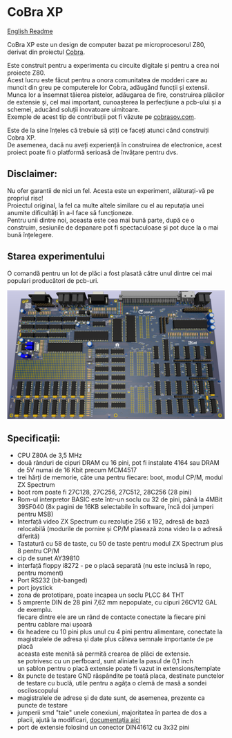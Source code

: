 # CoBra XP

[English Readme](https://github.com/ceteras/Cobra-Xp/blob/main/README_en.md)

CoBra XP este un design de computer bazat pe microprocesorul Z80, derivat din proiectul [Cobra](https://github.com/ceteras/CoBra).

Este construit pentru a experimenta cu circuite digitale și pentru a crea noi proiecte Z80.  
Acest lucru este făcut pentru a onora comunitatea de modderi care au muncit din greu pe computerele lor Cobra, adăugând funcții și extensii.  
Munca lor a însemnat tăierea pistelor, adăugarea de fire, construirea plăcilor de extensie și, cel mai important, cunoașterea la perfecțiune a pcb-ului și a schemei, aducând soluții inovatoare uimitoare.  
Exemple de acest tip de contribuții pot fi văzute pe [cobrasov.com](https://cobrasov.com/CoBra%20Project/index.html).  

Este de la sine înțeles că trebuie să știți ce faceți atunci când construiți Cobra XP.  
De asemenea, dacă nu aveți experiență în construirea de electronice, acest proiect poate fi o platformă serioasă de învățare pentru dvs.  

## Disclaimer:
Nu ofer garantii de nici un fel. Acesta este un experiment, alăturați-vă pe propriul risc!  
Proiectul original, la fel ca multe altele similare cu el au reputația unei anumite dificultăți în a-l face să funcționeze.  
Pentru unii dintre noi, aceasta este cea mai bună parte, după ce o construim, sesiunile de depanare pot fi spectaculoase și pot duce la o mai bună înțelegere.

## Starea experimentului
O comandă pentru un lot de plăci a fost plasată către unul dintre cei mai populari producători de pcb-uri.

![Placa de bază CoBra](https://github.com/ceteras/Cobra-Xp/blob/main/img/mainboard.png?raw=true)

## Specificații:

- CPU Z80A de 3,5 MHz
- două rânduri de cipuri DRAM cu 16 pini, pot fi instalate 4164 sau DRAM de 5V numai de 16 Kbit precum MCM4517
- trei hărți de memorie, câte una pentru fiecare: boot, modul CP/M, modul ZX Spectrum
- boot rom poate fi 27C128, 27C256, 27C512, 28C256 (28 pini)
- Rom-ul interpretor BASIC este într-un soclu cu 32 de pini, până la 4MBit 39SF040 (8x pagini de 16KB selectabile în software, încă doi jumperi pentru MSB)
- Interfață video ZX Spectrum cu rezoluție 256 x 192, adresă de bază relocabilă (modurile de pornire și CP/M plasează zona video la o adresă diferită)
- Tastatură cu 58 de taste, cu 50 de taste pentru modul ZX Spectrum plus 8 pentru CP/M
- cip de sunet AY39810
- interfață floppy i8272 - pe o placă separată (nu este inclusă în repo, pentru moment)
- Port RS232 (bit-banged)
- port joystick
- zona de prototipare, poate incapea un soclu PLCC 84 THT
- 5 amprente DIN de 28 pini 7,62 mm nepopulate, cu cipuri 26CV12 GAL de exemplu.  
fiecare dintre ele are un rând de contacte conectate la fiecare pini pentru cablare mai ușoară
- 6x headere cu 10 pini plus unul cu 4 pini pentru alimentare, conectate la magistralele de adresa și date plus câteva semnale importante de pe placă  
aceasta este menită să permită crearea de plăci de extensie.  
se potrivesc cu un perfboard, sunt aliniate la pasul de 0,1 inch  
un șablon pentru o placă extensie poate fi vazut in extensions/template
- 8x puncte de testare GND răspândite pe toată placa, destinate punctelor de testare cu buclă, utile pentru a agăța o clemă de masă a sondei osciloscopului
- magistralele de adrese și de date sunt, de asemenea, prezente ca puncte de testare
- jumperii smd "taie" unele conexiuni, majoritatea în partea de dos a placii, ajută la modificari, [documentația aici](https://github.com/ceteras/Cobra-Xp/blob/main/documentation/Jumpers.ods)
- port de extensie folosind un conector DIN41612 cu 3x32 pini
